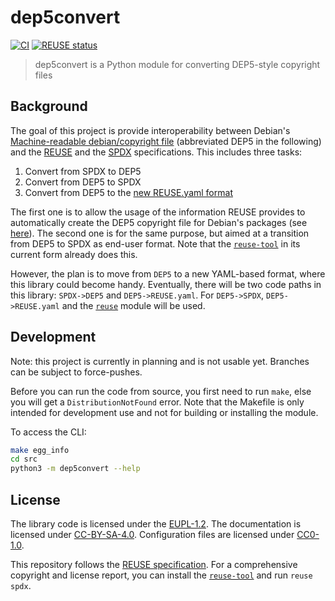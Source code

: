 <!--
SPDX-FileCopyrightText: 2022 Stephan Lachnit <stephanlachnit@debian.org>

SPDX-License-Identifier: CC-BY-SA-4.0
-->

# dep5convert

[![CI](https://github.com/stephanlachnit/dep5convert/actions/workflows/ci.yaml/badge.svg)](https://github.com/stephanlachnit/dep5convert/actions/workflows/ci.yaml)
[![REUSE status](https://api.reuse.software/badge/github.com/stephanlachnit/dep5convert)](https://api.reuse.software/info/github.com/stephanlachnit/dep5convert)

> dep5convert is a Python module for converting DEP5-style copyright files

## Background

The goal of this project is provide interoperability between Debian's [Machine-readable debian/copyright file](https://www.debian.org/doc/packaging-manuals/copyright-format/1.0/) (abbreviated DEP5 in the following) and the [REUSE](https://reuse.software/spec/) and the [SPDX](https://spdx.github.io/spdx-spec/) specifications. This includes three tasks:

1. Convert from SPDX to DEP5
2. Convert from DEP5 to SPDX
3. Convert from DEP5 to the [new REUSE.yaml format](https://github.com/fsfe/reuse-docs/issues/81)

The first one is to allow the usage of the information REUSE provides to automatically create the DEP5 copyright file for Debian's packages (see [here](https://lists.debian.org/debian-devel/2022/01/msg00309.html)).
The second one is for the same purpose, but aimed at a transition from DEP5 to SPDX as end-user format. Note that the [`reuse-tool`](https://github.com/fsfe/reuse-tool) in its current form already does this.

However, the plan is to move from `DEP5` to a new YAML-based format, where this library could become handy. Eventually, there will be two code paths in this library: `SPDX->DEP5` and `DEP5->REUSE.yaml`. For `DEP5->SPDX`, `DEP5->REUSE.yaml` and the [`reuse`](https://pypi.org/project/reuse/) module will be used.

## Development

Note: this project is currently in planning and is not usable yet. Branches can be subject to force-pushes.

Before you can run the code from source, you first need to run `make`, else you will get a `DistributionNotFound` error. Note that the Makefile is only intended for development use and not for building or installing the module.

To access the CLI:
```sh
make egg_info
cd src
python3 -m dep5convert --help
```

## License

The library code is licensed under the [EUPL-1.2](LICENSES/EUPL-1.2.txt).
The documentation is licensed under [CC-BY-SA-4.0](LICENSES/CC-BY-SA-4.0.txt).
Configuration files are licensed under [CC0-1.0](LICENSES/CC0-1.0.txt).

This repository follows the [REUSE specification](https://reuse.software/spec/). For a comprehensive copyright and license report, you can install the [`reuse-tool`](https://github.com/fsfe/reuse-tool/blob/master/README.md#install) and run `reuse spdx`.
